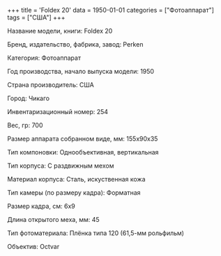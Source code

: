 +++
title = 'Foldex 20'
data = 1950-01-01
categories = ["Фотоаппарат"]
tags = ["США"]
+++

Название модели, книги: Foldex 20

Бренд, издательство, фабрика, завод: Perken

Категория: Фотоаппарат

Год производства, начало выпуска модели: 1950

Страна производитель: США

Город: Чикаго

Инвентаризационный номер: 254

Вес, гр: 700

Размер аппарата  собранном виде, мм: 155x90x35

Тип компоновки: Однообъективная, вертикальная

Тип корпуса: С раздвижным мехом

Материал корпуса: Сталь, искуственная кожа

Тип камеры (по размеру кадра): Форматная

Размер кадра, см: 6x9

Длина открытого меха, мм: 45

Тип фотоматериала: Плёнка типа 120 (61,5-мм рольфильм)

Объектив: Octvar

